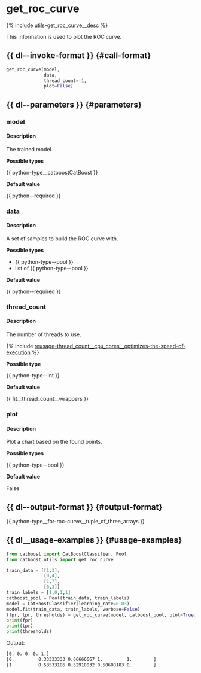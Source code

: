 # get_roc_curve

{% include [utils-get_roc_curve__desc](../_includes/work_src/reusage-python/get_roc_curve__desc.md) %}


This information is used to plot the ROC curve.

## {{ dl--invoke-format }} {#call-format}

```python
get_roc_curve(model, 
              data,
              thread_count=-1,
              plot=False)
```

## {{ dl--parameters }} {#parameters}

### model

#### Description

The trained model.

**Possible types**

{{ python-type__catboostCatBoost }}

**Default value**

{{ python--required }}

### data

#### Description

A set of samples to build the ROC curve with.

**Possible types**

- {{ python-type--pool }}
- list of {{ python-type--pool }}

**Default value**

{{ python--required }}


### thread_count

#### Description

The number of threads to use.

{% include [reusage-thread_count__cpu_cores__optimizes-the-speed-of-execution](../_includes/work_src/reusage/thread_count__cpu_cores__optimizes-the-speed-of-execution.md) %}

**Possible type** 

{{ python-type--int }}

**Default value**

{{ fit__thread_count__wrappers }}

### plot 

#### Description

Plot a chart based on the found points.

**Possible types**

{{ python-type--bool }}

**Default value**

False

## {{ dl--output-format }} {#output-format}

{{ python-type__for-roc-curve__tuple_of_three_arrays }}

## {{ dl__usage-examples }} {#usage-examples}

```python
from catboost import CatBoostClassifier, Pool
from catboost.utils import get_roc_curve

train_data = [[1,3],
              [0,4],
              [1,7],
              [0,3]]
train_labels = [1,0,1,1]
catboost_pool = Pool(train_data, train_labels)
model = CatBoostClassifier(learning_rate=0.03)
model.fit(train_data, train_labels, verbose=False)
(fpr, tpr, thresholds) = get_roc_curve(model, catboost_pool, plot=True)
print(fpr)
print(tpr)
print(thresholds)
```

Output:
```bash
[0. 0. 0. 0. 1.]
[0.         0.33333333 0.66666667 1.         1.        ]
[1.         0.53533186 0.52910032 0.50608183 0.        ]
```

